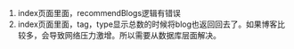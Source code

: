 1. index页面里面，recommendBlogs逻辑有错误
2. index页面里面，tag，type显示总数的时候将blog也返回回去了。如果博客比较多，会导致网络压力激增。所以需要从数据库层面解决。